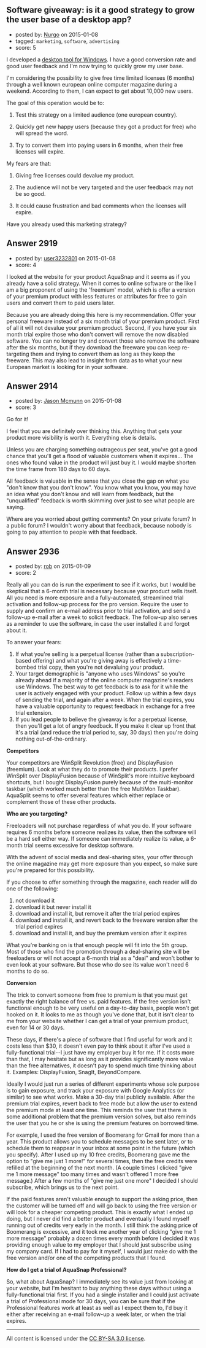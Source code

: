 ## Software giveaway: is it a good strategy to grow the user base of a desktop app?

- posted by: [Nurgo](https://stackexchange.com/users/224971/nurgo) on 2015-01-08
- tagged: `marketing`, `software`, `advertising`
- score: 5

<p>I developed a <a href="http://www.nurgo-software.com/products/aquasnap" rel="nofollow">desktop tool for Windows</a>. I have a good conversion rate and good user feedback and I'm now trying to quickly grow my user base.</p>

<p>I'm considering the possibility to give free time limited licenses (6 months) through a well known european online computer magazine during a weekend.
According to them, I can expect to get about 10,000 new users.</p>

<p>The goal of this operation would be to:</p>

<ol>
<li><p>Test this strategy on a limited audience (one european country).</p></li>
<li><p>Quickly get new happy users (because they got a product for free) who will spread the word.</p></li>
<li><p>Try to convert them into paying users in 6 months, when their free licenses will expire.</p></li>
</ol>

<p>My fears are that:</p>

<ol>
<li><p>Giving free licenses could devalue my product.</p></li>
<li><p>The audience will not be very targeted and the user feedback may not be so good.</p></li>
<li><p>It could cause frustration and bad comments when the licenses will expire.</p></li>
</ol>

<p>Have you already used this marketing strategy?</p>



## Answer 2919

- posted by: [user3232801](https://stackexchange.com/users/3906132/user3232801) on 2015-01-08
- score: 4

<p>I looked at the website for your product AquaSnap and it seems as if you already have a solid strategy. When it comes to online software or the like I am a big proponent of using the 'freemium' model, which is offer a version of your premium product with less features or attributes for free to gain users and convert them to paid users later.</p>

<p>Because you are already doing this here is my recommendation. Offer your personal freeware instead of a six month trial of your premium product. First of all it will not devalue your premium product. Second, if you have your six month trial expire those who don't convert will remove the now disabled software. You can no longer try and convert those who remove the software after the six months, but if they download the freeware you can keep re-targeting them and trying to convert them as long as they keep the freeware. This may also lead to insight from data as to what your new European market is looking for in your software.</p>



## Answer 2914

- posted by: [Jason Mcmunn](https://stackexchange.com/users/5429346/jason-mcmunn) on 2015-01-08
- score: 3

<p>Go for it!</p>

<p>I feel that you are definitely over thinking this.  Anything that gets your product more visibility is worth it. Everything else is details.</p>

<p>Unless you are charging something outrageous per seat, you've got a good chance that you'll get a flood of valuable customers when it expires... The ones who found value in the product will just buy it.  I would maybe shorten the time frame from 180 days to 60 days.</p>

<p>All feedback is valuable in the sense that you close the gap on what you "don't know that you don't know".  You know what you know, you may have an idea what you don't know and will learn from feedback, but the "unqualified" feedback is worth skimming over just to see what people are saying.</p>

<p>Where are you worried about getting comments? On your private forum? In a public forum? I wouldn't worry about that feedback, because nobody is going to pay attention to people with that feedback.</p>



## Answer 2936

- posted by: [rob](https://stackexchange.com/users/19190/rob) on 2015-01-09
- score: 2

<p>Really all you can do is run the experiment to see if it works, but I would be skeptical that a 6-month trial is necessary because your product sells itself.  All you need is more exposure and a fully-automated, streamlined trial activation and follow-up process for the pro version.  Require the user to supply and confirm an e-mail address prior to trial activation, and send a follow-up e-mail after a week to solicit feedback. The follow-up also serves as a reminder to use the software, in case the user installed it and forgot about it.</p>

<p>To answer your fears:</p>

<ol>
<li>If what you're selling is a perpetual license (rather than a subscription-based offering) and what you're giving away is effectively a time-bombed trial copy, then you're not devaluing your product.</li>
<li>Your target demographic is "anyone who uses Windows" so you're already ahead if a majority of the online computer magazine's readers use Windows. The best way to get feedback is to ask for it while the user is actively engaged with your product. Follow up within a few days of sending the trial, and again after a week. When the trial expires, you have a valuable opportunity to request feedback in exchange for a free trial extension.</li>
<li>If you lead people to believe the giveaway is for a perpetual license, then you'll get a lot of angry feedback. If you make it clear up front that it's a trial (and reduce the trial period to, say, 30 days) then you're doing nothing out-of-the-ordinary.</li>
</ol>

<p><strong>Competitors</strong></p>

<p>Your competitors are WinSplit Revolution (free) and DisplayFusion (freemium).  Look at what they do to promote their products. I prefer WinSplit over DisplayFusion because of WinSplit's more intuitive keyboard shortcuts, but I bought DisplayFusion purely because of the multi-monitor taskbar (which worked much better than the free MultiMon Taskbar). AquaSplit seems to offer several features which either replace or complement those of these other products.</p>

<p><strong>Who are you targeting?</strong></p>

<p>Freeloaders will not purchase regardless of what you do.  If your software requires 6 months before someone realizes its value, then the software will be a hard sell either way.  If someone can immediately realize its value, a 6-month trial seems excessive for desktop software.</p>

<p>With the advent of social media and deal-sharing sites, your offer through the online magazine may get more exposure than you expect, so make sure you're prepared for this possibility.</p>

<p>If you choose to offer something through the magazine, each reader will do one of the following:</p>

<ol>
<li>not download it</li>
<li>download it but never install it</li>
<li>download and install it, but remove it after the trial period expires</li>
<li>download and install it, and revert back to the freeware version after the trial period expires</li>
<li>download and install it, and buy the premium version after it expires</li>
</ol>

<p>What you're banking on is that enough people will fit into the 5th group. Most of those who find the promotion through a deal-sharing site will be freeloaders or will not accept a 6-month trial as a "deal" and won't bother to even look at your software.  But those who do see its value won't need 6 months to do so.</p>

<p><strong>Conversion</strong></p>

<p>The trick to convert someone from free to premium is that you must get exactly the right balance of free vs. paid features. If the free version isn't functional enough to be very useful on a day-to-day basis, people won't get hooked on it. It looks to me as though you've done that, but it isn't clear to me from your website whether I can get a trial of your premium product, even for 14 or 30 days.</p>

<p>These days, if there's a piece of software that I find useful for work and it costs less than $30, it doesn't even pay to think about it after I've used a fully-functional trial--I just have my employer buy it for me. If it costs more than that, I may hesitate but as long as it provides significantly more value than the free alternatives, it doesn't pay to spend much time thinking about it.  Examples: DisplayFusion, SnagIt, BeyondCompare.</p>

<p>Ideally I would just run a series of different experiments whose sole purpose is to gain exposure, and track your exposure with Google Analytics (or similar) to see what works. Make a 30-day trial publicly available. After the premium trial expires, revert back to free mode but allow the user to extend the premium mode at least one time. This reminds the user that there is some additional problem that the premium version solves, but also reminds the user that you he or she is using the premium features on borrowed time.</p>

<p>For example, I used the free version of Boomerang for Gmail for more than a year.  This product allows you to schedule messages to be sent later, or to schedule them to reappear in your inbox at some point in the future (which you specify).  After I used up my 10 free credits, Boomerang gave me the option to "give me just 1 more!" for several times, then the free credits were refilled at the beginning of the next month.  (A couple times I clicked "give me 1 more message" too many times and wasn't offered 1 more free message.) After a few months of "give me just one more" I decided I should subscribe, which brings us to the next point.</p>

<p>If the paid features aren't valuable enough to support the asking price, then the customer will be turned off and will go back to using the free version or will look for a cheaper competing product. This is exactly what I ended up doing, but I never did find a better product and eventually I found myself running out of credits very early in the month. I still think the asking price of Boomerang is excessive, and it took me another year of clicking "give me 1 more message" probably a dozen times every month before I decided it was providing enough value to my employer that I should just subscribe using my company card. If I had to pay for it myself, I would just make do with the free version and/or one of the competing products that I found.</p>

<p><strong>How do I get a trial of AquaSnap Professional?</strong></p>

<p>So, what about AquaSnap? I immediately see its value just from looking at your website, but I'm hesitant to buy anything these days without using a fully-functional trial first. If you had a single installer and I could just activate a trial of Professional mode for 30 days, you can be sure that if the Professional features work at least as well as I expect them to, I'd buy it either after receiving an e-mail follow-up a week later, or when the trial expires.</p>




---

All content is licensed under the [CC BY-SA 3.0 license](https://creativecommons.org/licenses/by-sa/3.0/).
